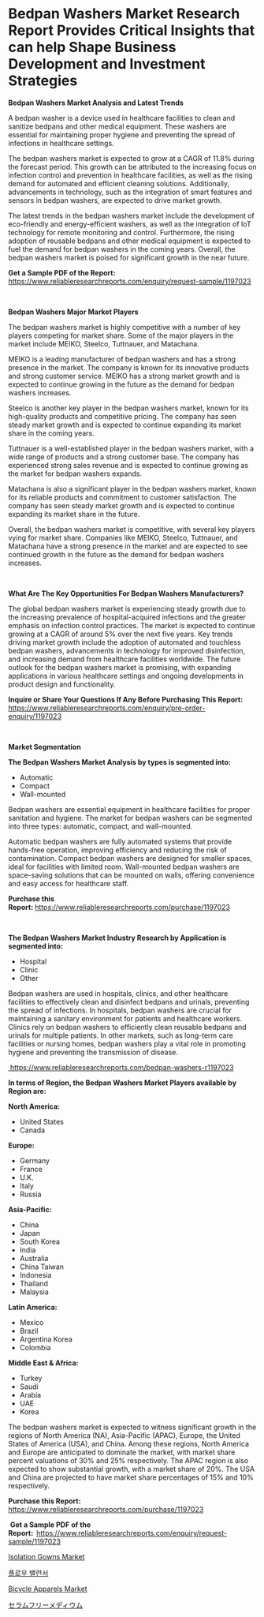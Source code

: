 <p><h1>Bedpan Washers Market Research Report Provides Critical Insights that can help Shape Business Development and Investment Strategies</h1></p><p><strong>Bedpan Washers Market Analysis and Latest Trends</strong></p>
<p><p>A bedpan washer is a device used in healthcare facilities to clean and sanitize bedpans and other medical equipment. These washers are essential for maintaining proper hygiene and preventing the spread of infections in healthcare settings.</p><p>The bedpan washers market is expected to grow at a CAGR of 11.8% during the forecast period. This growth can be attributed to the increasing focus on infection control and prevention in healthcare facilities, as well as the rising demand for automated and efficient cleaning solutions. Additionally, advancements in technology, such as the integration of smart features and sensors in bedpan washers, are expected to drive market growth.</p><p>The latest trends in the bedpan washers market include the development of eco-friendly and energy-efficient washers, as well as the integration of IoT technology for remote monitoring and control. Furthermore, the rising adoption of reusable bedpans and other medical equipment is expected to fuel the demand for bedpan washers in the coming years. Overall, the bedpan washers market is poised for significant growth in the near future.</p></p>
<p><strong>Get a Sample PDF of the Report:&nbsp;</strong> <a href="https://www.reliableresearchreports.com/enquiry/request-sample/1197023">https://www.reliableresearchreports.com/enquiry/request-sample/1197023</a></p>
<p>&nbsp;</p>
<p><strong>Bedpan Washers Major Market Players</strong></p>
<p><p>The bedpan washers market is highly competitive with a number of key players competing for market share. Some of the major players in the market include MEIKO, Steelco, Tuttnauer, and Matachana.</p><p>MEIKO is a leading manufacturer of bedpan washers and has a strong presence in the market. The company is known for its innovative products and strong customer service. MEIKO has a strong market growth and is expected to continue growing in the future as the demand for bedpan washers increases.</p><p>Steelco is another key player in the bedpan washers market, known for its high-quality products and competitive pricing. The company has seen steady market growth and is expected to continue expanding its market share in the coming years.</p><p>Tuttnauer is a well-established player in the bedpan washers market, with a wide range of products and a strong customer base. The company has experienced strong sales revenue and is expected to continue growing as the market for bedpan washers expands.</p><p>Matachana is also a significant player in the bedpan washers market, known for its reliable products and commitment to customer satisfaction. The company has seen steady market growth and is expected to continue expanding its market share in the future.</p><p>Overall, the bedpan washers market is competitive, with several key players vying for market share. Companies like MEIKO, Steelco, Tuttnauer, and Matachana have a strong presence in the market and are expected to see continued growth in the future as the demand for bedpan washers increases.</p></p>
<p>&nbsp;</p>
<p><strong>What Are The Key Opportunities For Bedpan Washers Manufacturers?</strong></p>
<p><p>The global bedpan washers market is experiencing steady growth due to the increasing prevalence of hospital-acquired infections and the greater emphasis on infection control practices. The market is expected to continue growing at a CAGR of around 5% over the next five years. Key trends driving market growth include the adoption of automated and touchless bedpan washers, advancements in technology for improved disinfection, and increasing demand from healthcare facilities worldwide. The future outlook for the bedpan washers market is promising, with expanding applications in various healthcare settings and ongoing developments in product design and functionality.</p></p>
<p><strong>Inquire or Share Your Questions If Any Before Purchasing This Report:</strong> <a href="https://www.reliableresearchreports.com/enquiry/pre-order-enquiry/1197023">https://www.reliableresearchreports.com/enquiry/pre-order-enquiry/1197023</a></p>
<p>&nbsp;</p>
<p><strong>Market Segmentation</strong></p>
<p><strong>The Bedpan Washers Market Analysis by types is segmented into:</strong></p>
<p><ul><li>Automatic</li><li>Compact</li><li>Wall-mounted</li></ul></p>
<p><p>Bedpan washers are essential equipment in healthcare facilities for proper sanitation and hygiene. The market for bedpan washers can be segmented into three types: automatic, compact, and wall-mounted. </p><p>Automatic bedpan washers are fully automated systems that provide hands-free operation, improving efficiency and reducing the risk of contamination. Compact bedpan washers are designed for smaller spaces, ideal for facilities with limited room. Wall-mounted bedpan washers are space-saving solutions that can be mounted on walls, offering convenience and easy access for healthcare staff.</p></p>
<p><strong>Purchase this Report:&nbsp;</strong><a href="https://www.reliableresearchreports.com/purchase/1197023">https://www.reliableresearchreports.com/purchase/1197023</a></p>
<p>&nbsp;</p>
<p><strong>The Bedpan Washers Market Industry Research by Application is segmented into:</strong></p>
<p><ul><li>Hospital</li><li>Clinic</li><li>Other</li></ul></p>
<p><p>Bedpan washers are used in hospitals, clinics, and other healthcare facilities to effectively clean and disinfect bedpans and urinals, preventing the spread of infections. In hospitals, bedpan washers are crucial for maintaining a sanitary environment for patients and healthcare workers. Clinics rely on bedpan washers to efficiently clean reusable bedpans and urinals for multiple patients. In other markets, such as long-term care facilities or nursing homes, bedpan washers play a vital role in promoting hygiene and preventing the transmission of disease.</p></p>
<p><a href="https://www.reliableresearchreports.com/bedpan-washers-r1197023">&nbsp;https://www.reliableresearchreports.com/bedpan-washers-r1197023</a></p>
<p><strong>In terms of Region, the Bedpan Washers Market Players available by Region are:</strong></p>
<p>
    <p> <strong> North America: </strong>
        <ul>
            <li>United States</li>
            <li>Canada</li>
        </ul>
        </p> 
    <p> <strong> Europe: </strong>
        <ul>
            <li>Germany</li>
            <li>France</li>
            <li>U.K.</li>
            <li>Italy</li>
            <li>Russia</li>
        </ul>
        </p> 
    <p> <strong> Asia-Pacific: </strong>
        <ul>
            <li>China</li>
            <li>Japan</li>
            <li>South Korea</li>
            <li>India</li>
            <li>Australia</li>
            <li>China Taiwan</li>
            <li>Indonesia</li>
            <li>Thailand</li>
            <li>Malaysia</li>
        </ul>
        </p> 
    <p> <strong> Latin America: </strong>
        <ul>
            <li>Mexico</li>
            <li>Brazil</li>
            <li>Argentina Korea</li>
            <li>Colombia</li>
        </ul>
        </p> 
    <p> <strong> Middle East & Africa: </strong>
        <ul>
            <li>Turkey</li>
            <li>Saudi</li>
            <li>Arabia</li>
            <li>UAE</li>
            <li>Korea</li>
        </ul>
    </p>
    </p>
<p><p>The bedpan washers market is expected to witness significant growth in the regions of North America (NA), Asia-Pacific (APAC), Europe, the United States of America (USA), and China. Among these regions, North America and Europe are anticipated to dominate the market, with market share percent valuations of 30% and 25% respectively. The APAC region is also expected to show substantial growth, with a market share of 20%. The USA and China are projected to have market share percentages of 15% and 10% respectively.</p></p>
<p><strong>Purchase this Report: </strong><a href="https://www.reliableresearchreports.com/purchase/1197023">https://www.reliableresearchreports.com/purchase/1197023</a></p>
<p>&nbsp;<strong>Get a Sample PDF of the Report:&nbsp;&nbsp;</strong><a href="https://www.reliableresearchreports.com/enquiry/request-sample/1197023">https://www.reliableresearchreports.com/enquiry/request-sample/1197023</a></p>
<p><strong></strong></p>
<p><p><a href="https://github.com/rahu1506/Market-Research-Report-List-4/blob/main/isolation-gowns-market.md">Isolation Gowns Market</a></p><p><a href="https://github.com/LuckeyCorbin/Market-Research-Report-List-1/blob/main/2508229149360.md">플로우 밸런서</a></p><p><a href="https://github.com/juniordelafrance/Market-Research-Report-List-3/blob/main/bicycle-apparels-market.md">Bicycle Apparels Market</a></p><p><a href="https://github.com/dandier2003/Market-Research-Report-List-2/blob/main/1678331141516.md">セラムフリーメディウム</a></p></p>